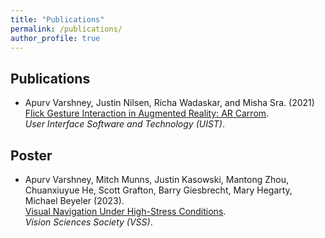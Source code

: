 ```yaml
---
title: "Publications"
permalink: /publications/
author_profile: true
---
```


## Publications

- Apurv Varshney, Justin Nilsen, Richa Wadaskar, and Misha Sra. (2021) <br>
  [Flick Gesture Interaction in Augmented Reality: AR Carrom](https://dl.acm.org/doi/10.1145/3474349.3480229). <br>
  *User Interface Software and Technology (UIST)*.

## Poster

- Apurv Varshney, Mitch Munns, Justin Kasowski, Mantong Zhou, Chuanxiuyue He, Scott Grafton, Barry Giesbrecht, Mary Hegarty, Michael Beyeler (2023). <br>
  [Visual Navigation Under High-Stress Conditions](https://www.visionsciences.org/presentation/?id=5184). <br>
  *Vision Sciences Society (VSS)*.
